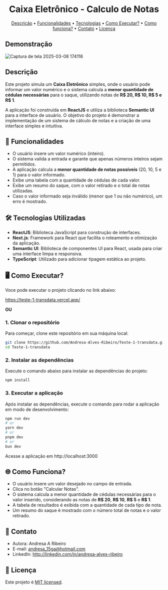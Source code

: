 <h1 align="center"> 
	Caixa Eletrônico - Calculo de Notas
</h1>

<p align="center">
 <a href="#descricao">Descricão</a> •
 <a href="#funcionalidades">Funcionalidades</a> •
 <a href="#tecnologias">Tecnologias</a> •
 <a href="#execucao">Como Executar?</a> •
 <a href="#funciona">Como funciona?</a> •
 <a href="#contato">Contato</a> • 
 <a href="#licenca">Licença</a>
</p>

## Demonstração
![Captura de tela 2025-03-08 174116](https://github.com/user-attachments/assets/babf17b9-208b-4e7c-9cef-fdddb3cfb066)

<a id="descricao"></a>

## Descrição

Este projeto simula um **Caixa Eletrônico** simples, onde o usuário pode informar um valor numérico e o sistema calcula a **menor quantidade de cédulas necessárias** para o saque, utilizando notas de **R$ 20, R$ 10, R$ 5 e R$ 1**.

A aplicação foi construída em **ReactJS** e utiliza a biblioteca **Semantic UI** para a interface de usuário. O objetivo do projeto é demonstrar a implementação de um sistema de cálculo de notas e a criação de uma interface simples e intuitiva.

<a id="funcionalidades"></a>

## 📄 Funcionalidades

- O usuário insere um valor numérico (inteiro).
- O sistema valida a entrada e garante que apenas números inteiros sejam permitidos.
- A aplicação calcula a **menor quantidade de notas possíveis** (20, 10, 5 e 1) para o valor informado.
- Exibe uma tabela com a quantidade de cédulas de cada valor.
- Exibe um resumo do saque, com o valor retirado e o total de notas utilizadas.
- Caso o valor informado seja inválido (menor que 1 ou não numérico), um erro é mostrado.

<a id="tecnologias"></a>

## 🛠️ Tecnologias Utilizadas

- **ReactJS**: Biblioteca JavaScript para construção de interfaces.
- **Next.js**: Framework para React que facilita o roteamento e otimização da aplicação.
- **Semantic UI**: Biblioteca de componentes UI para React, usada para criar uma interface limpa e responsiva.
- **TypeScript**: Utilizado para adicionar tipagem estática ao projeto.

<a id="execucao"></a>

## 🖥️ Como Executar?

Voce pode executar o projeto clicando no link abaixo:

https://teste-1-transdata.vercel.app/

**OU**

### 1. Clonar o repositório

Para começar, clone este repositório em sua máquina local:

```bash
git clone https://github.com/Andresa-Alves-Ribeiro/Teste-1-transdata.git
cd Teste-1-transdata
```

### 2. Instalar as dependências

Execute o comando abaixo para instalar as dependências do projeto:

```bash
npm install
```

### 3. Executar a aplicação

Após instalar as dependências, execute o comando para rodar a aplicação em modo de desenvolvimento:

```bash
npm run dev
# or
yarn dev
# or
pnpm dev
# or
bun dev
```

Acesse a aplicação em http://localhost:3000

<a id="funciona"></a>

## 🌐 Como Funciona?

- O usuário insere um valor desejado no campo de entrada.
- Clica no botão "Calcular Notas".
- O sistema calcula a menor quantidade de cédulas necessárias para o valor inserido, considerando as notas de **R$ 20**, **R$ 10**, **R$ 5** e **R$ 1**.
- A tabela de resultados é exibida com a quantidade de cada tipo de nota.
- Um resumo do saque é mostrado com o número total de notas e o valor retirado.

<a id="contato"></a>

## 🦸 Contato

- Autora: Andresa A Ribeiro
- E-mail: andresa_15ga@hotmail.com
- LinkedIn: http://linkedin.com/in/andresa-alves-ribeiro

<a id="licenca"></a>

## 📝 Licença

Este projeto é [MIT licensed](./LICENSE).
